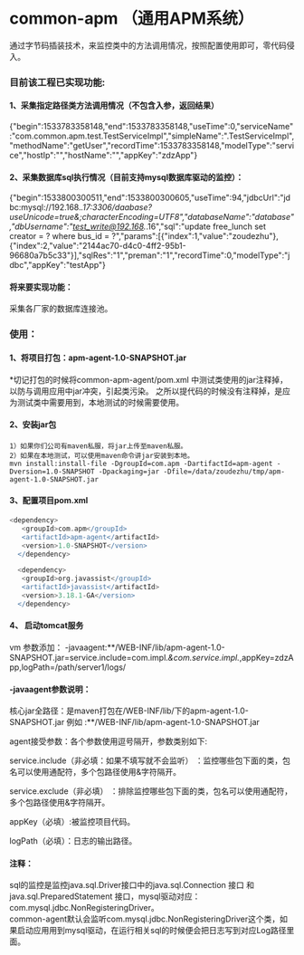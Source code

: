 # common-apm （通用APM系统）  

通过字节码插装技术，来监控类中的方法调用情况，按照配置使用即可，零代码侵入。

### 目前该工程已实现功能:  

#### 1、采集指定路径类方法调用情况（不包含入参，返回结果）  

{"begin":1533783358148,"end":1533783358148,"useTime":0,"serviceName":"com.common.apm.test.TestServiceImpl","simpleName":".TestServiceImpl","methodName":"getUser","recordTime":1533783358148,"modelType":"service","hostIp":"","hostName":"","appKey":"zdzApp"}  

#### 2、采集数据库sql执行情况（目前支持mysql数据库驱动的监控）：
{"begin":1533800300511,"end":1533800300605,"useTime":94,"jdbcUrl":"jdbc:mysql://192.168.*.17:3306/daabase?<br>useUnicode=true&;characterEncoding=UTF8","databaseName":"database","dbUsername":"test_write@192.168.*.16","sql":"update free_lunch set creator = ? where bus_id = ?","params":[{"index":1,"value":"zoudezhu"},{"index":2,"value":"2144ac70-d4c0-4ff2-95b1-96680a7b5c33"}],"sqlRes":"1","preman":"1","recordTime":0,"modelType":"jdbc","appKey":"testApp"}
#### 将来要实现功能：
采集各厂家的数据库连接池。

### 使用：
#### 1、将项目打包：apm-agent-1.0-SNAPSHOT.jar
   *切记打包的时候将common-apm-agent/pom.xml 中测试类使用的jar注释掉，以防与调用应用中jar冲突，引起类污染。
   之所以提代码的时候没有注释掉，是应为测试类中需要用到，本地测试的时候需要使用。
#### 2、安装jar包
    1）如果你们公司有maven私服，将jar上传至maven私服。
    2）如果在本地测试，可以使用maven命令讲jar安装到本地。
    mvn install:install-file -DgroupId=com.apm -DartifactId=apm-agent -Dversion=1.0-SNAPSHOT -Dpackaging=jar -Dfile=/data/zoudezhu/tmp/apm-agent-1.0-SNAPSHOT.jar
#### 3、配置项目pom.xml
``` gradle
<dependency>
   <groupId>com.apm</groupId>
   <artifactId>apm-agent</artifactId>
   <version>1.0-SNAPSHOT</version>
  </dependency>

  <dependency>
   <groupId>org.javassist</groupId>
   <artifactId>javassist</artifactId>
   <version>3.18.1-GA</version>
  </dependency>
  ```
#### 4、 启动tomcat服务
 vm 参数添加：
 -javaagent:**/WEB-INF/lib/apm-agent-1.0-SNAPSHOT.jar=service.include=com.impl.*&com.service.impl.*,appKey=zdzApp,logPath=/path/server1/logs/
 
 #### -javaagent参数说明：  
 
 核心jar全路径：是maven打包在/WEB-INF/lib/下的apm-agent-1.0-SNAPSHOT.jar  例如 :**/WEB-INF/lib/apm-agent-1.0-SNAPSHOT.jar    
 
 agent接受参数：各个参数使用逗号隔开，参数类别如下:  
 
 service.include（非必填：如果不填写就不会监听） ：监控哪些包下面的类，包名可以使用通配符，多个包路径使用&字符隔开。  
 
 service.exclude（非必填） ：排除监控哪些包下面的类，包名可以使用通配符，多个包路径使用&字符隔开。  
 
 appKey（必填）:被监控项目代码。  
 
 logPath（必填）：日志的输出路径。  
 
 
 #### 注释：
 sql的监控是监控java.sql.Driver接口中的java.sql.Connection 接口 和 java.sql.PreparedStatement 接口，mysql驱动对应：com.mysql.jdbc.NonRegisteringDriver。  
 common-agent默认会监听com.mysql.jdbc.NonRegisteringDriver这个类，如果启动应用用到mysql驱动，在运行相关sql的时候便会把日志写到对应Log路径里面。
 
 
